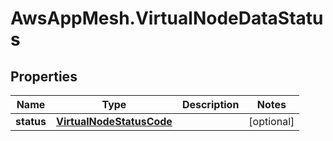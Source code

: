 # AwsAppMesh.VirtualNodeDataStatus

## Properties

Name | Type | Description | Notes
------------ | ------------- | ------------- | -------------
**status** | [**VirtualNodeStatusCode**](VirtualNodeStatusCode.md) |  | [optional] 


